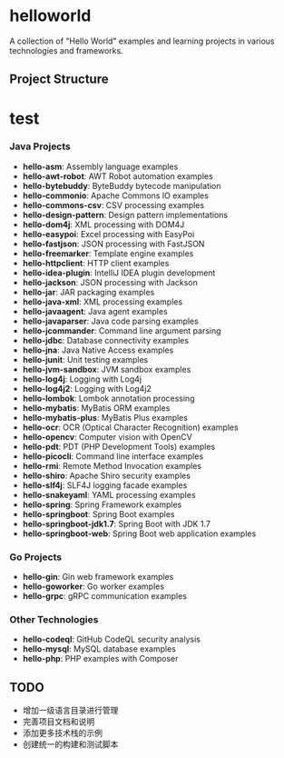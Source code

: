 # helloworld

A collection of "Hello World" examples and learning projects in various technologies and frameworks.

## Project Structure
# test

### Java Projects
- **hello-asm**: Assembly language examples
- **hello-awt-robot**: AWT Robot automation examples
- **hello-bytebuddy**: ByteBuddy bytecode manipulation
- **hello-commonio**: Apache Commons IO examples
- **hello-commons-csv**: CSV processing examples
- **hello-design-pattern**: Design pattern implementations
- **hello-dom4j**: XML processing with DOM4J
- **hello-easypoi**: Excel processing with EasyPoi
- **hello-fastjson**: JSON processing with FastJSON
- **hello-freemarker**: Template engine examples
- **hello-httpclient**: HTTP client examples
- **hello-idea-plugin**: IntelliJ IDEA plugin development
- **hello-jackson**: JSON processing with Jackson
- **hello-jar**: JAR packaging examples
- **hello-java-xml**: XML processing examples
- **hello-javaagent**: Java agent examples
- **hello-javaparser**: Java code parsing examples
- **hello-jcommander**: Command line argument parsing
- **hello-jdbc**: Database connectivity examples
- **hello-jna**: Java Native Access examples
- **hello-junit**: Unit testing examples
- **hello-jvm-sandbox**: JVM sandbox examples
- **hello-log4j**: Logging with Log4j
- **hello-log4j2**: Logging with Log4j2
- **hello-lombok**: Lombok annotation processing
- **hello-mybatis**: MyBatis ORM examples
- **hello-mybatis-plus**: MyBatis Plus examples
- **hello-ocr**: OCR (Optical Character Recognition) examples
- **hello-opencv**: Computer vision with OpenCV
- **hello-pdt**: PDT (PHP Development Tools) examples
- **hello-picocli**: Command line interface examples
- **hello-rmi**: Remote Method Invocation examples
- **hello-shiro**: Apache Shiro security examples
- **hello-slf4j**: SLF4J logging facade examples
- **hello-snakeyaml**: YAML processing examples
- **hello-spring**: Spring Framework examples
- **hello-springboot**: Spring Boot examples
- **hello-springboot-jdk1.7**: Spring Boot with JDK 1.7
- **hello-springboot-web**: Spring Boot web application examples

### Go Projects
- **hello-gin**: Gin web framework examples
- **hello-goworker**: Go worker examples
- **hello-grpc**: gRPC communication examples

### Other Technologies
- **hello-codeql**: GitHub CodeQL security analysis
- **hello-mysql**: MySQL database examples
- **hello-php**: PHP examples with Composer

## TODO
- 增加一级语言目录进行管理
- 完善项目文档和说明
- 添加更多技术栈的示例
- 创建统一的构建和测试脚本